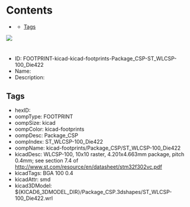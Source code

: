 



Contents
========

* [](#)
	* [Tags](#tags)
  
![][im]
# 

- ID: FOOTPRINT-kicad-kicad-footprints-Package_CSP-ST_WLCSP-100_Die422
- Name: 
- Description: 

## Tags

- hexID: 
- oompType: FOOTPRINT
- oompSize: kicad
- oompColor: kicad-footprints
- oompDesc: Package_CSP
- oompIndex: ST_WLCSP-100_Die422
- oompName: kicad-footprints/Package_CSP/ST_WLCSP-100_Die422
- kicadDesc: WLCSP-100, 10x10 raster, 4.201x4.663mm package, pitch 0.4mm; see section 7.4 of http://www.st.com/resource/en/datasheet/stm32f302vc.pdf
- kicadTags: BGA 100 0.4
- kicadAttr: smd
- kicad3DModel: ${KICAD6_3DMODEL_DIR}/Package_CSP.3dshapes/ST_WLCSP-100_Die422.wrl



[im]: image.png
